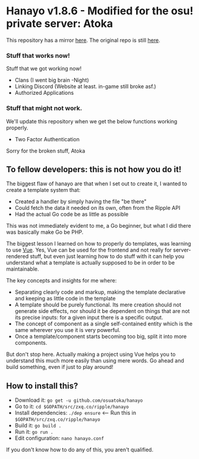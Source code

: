 # Hanayo v1.8.6 - Modified for the osu! private server: Atoka

This repository has a mirror [here](https://github.com/osuripple/hanayo). The original repo is still [here](https://zxq.co/ripple/hanayo).

### Stuff that works now!

Stuff that we got working now!

* Clans (I went big brain -Night)
* Linking Discord (Website at least. in-game still broke asf.)
* Authorized Applications

### Stuff that might not work.

We'll update this repository when we get the below functions working properly.

* Two Factor Authentication

Sorry for the broken stuff,
Atoka

## To fellow developers: this is not how you do it!

The biggest flaw of hanayo are that when I set out to create it, I wanted to create a template system that:

* Created a handler by simply having the file "be there"
* Could fetch the data it needed on its own, often from the Ripple API
* Had the actual Go code be as little as possible

This was not immediately evident to me, a Go beginner, but what I did there was basically make Go be PHP.

The biggest lesson I learned on how to properly do templates, was learning to use [Vue](https://vuejs.org/). Yes, Vue can be used for the frontend and not really for server-rendered stuff, but even just learning how to do stuff with it can help you understand what a template is actually supposed to be in order to be maintainable.

The key concepts and insights for me where:

* Separating clearly code and markup, making the template declarative and keeping as little code in the template
* A template should be purely functional. Its mere creation should not generate side effects, nor should it be dependent on things that are not its precise inputs: for a given input there is a specific output.
* The concept of component as a single self-contained entity which is the same wherever you use it is very powerful.
* Once a template/component starts becoming too big, split it into more components.

But don't stop here. Actually making a project using Vue helps you to understand this much more easily than using mere words. Go ahead and build something, even if just to play around!

## How to install this?

* Download it: `go get -u github.com/osuatoka/hanayo`
* Go to it: `cd $GOPATH/src/zxq.co/ripple/hanayo`
* Install dependencies: `./dep ensure` <-- Run this in `$GOPATH/src/zxq.co/ripple/hanayo`
* Build it: `go build .`
* Run it: `go run .`
* Edit configuration: `nano hanayo.conf`

If you don't know how to do any of this, you aren't qualified.